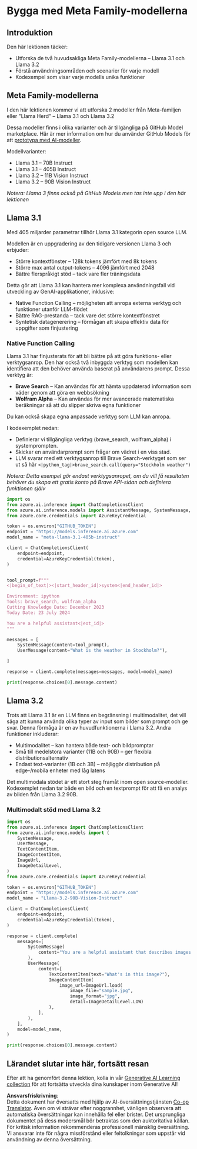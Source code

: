<!--
CO_OP_TRANSLATOR_METADATA:
{
  "original_hash": "4c2a0b0c738b649ef049fb99a23be661",
  "translation_date": "2025-07-09T19:10:26+00:00",
  "source_file": "21-meta/README.md",
  "language_code": "sv"
}
-->
# Bygga med Meta Family-modellerna

## Introduktion

Den här lektionen täcker:

- Utforska de två huvudsakliga Meta Family-modellerna – Llama 3.1 och Llama 3.2  
- Förstå användningsområden och scenarier för varje modell  
- Kodexempel som visar varje modells unika funktioner  

## Meta Family-modellerna

I den här lektionen kommer vi att utforska 2 modeller från Meta-familjen eller "Llama Herd" – Llama 3.1 och Llama 3.2

Dessa modeller finns i olika varianter och är tillgängliga på GitHub Model marketplace. Här är mer information om hur du använder GitHub Models för att [prototypa med AI-modeller](https://docs.github.com/en/github-models/prototyping-with-ai-models?WT.mc_id=academic-105485-koreyst).

Modellvarianter:  
- Llama 3.1 – 70B Instruct  
- Llama 3.1 – 405B Instruct  
- Llama 3.2 – 11B Vision Instruct  
- Llama 3.2 – 90B Vision Instruct  

*Notera: Llama 3 finns också på GitHub Models men tas inte upp i den här lektionen*

## Llama 3.1

Med 405 miljarder parametrar tillhör Llama 3.1 kategorin open source LLM.

Modellen är en uppgradering av den tidigare versionen Llama 3 och erbjuder:

- Större kontextfönster – 128k tokens jämfört med 8k tokens  
- Större max antal output-tokens – 4096 jämfört med 2048  
- Bättre flerspråkigt stöd – tack vare fler träningsdata  

Detta gör att Llama 3.1 kan hantera mer komplexa användningsfall vid utveckling av GenAI-applikationer, inklusive:  
- Native Function Calling – möjligheten att anropa externa verktyg och funktioner utanför LLM-flödet  
- Bättre RAG-prestanda – tack vare det större kontextfönstret  
- Syntetisk datagenerering – förmågan att skapa effektiv data för uppgifter som finjustering  

### Native Function Calling

Llama 3.1 har finjusterats för att bli bättre på att göra funktions- eller verktygsanrop. Den har också två inbyggda verktyg som modellen kan identifiera att den behöver använda baserat på användarens prompt. Dessa verktyg är:

- **Brave Search** – Kan användas för att hämta uppdaterad information som väder genom att göra en webbsökning  
- **Wolfram Alpha** – Kan användas för mer avancerade matematiska beräkningar så att du slipper skriva egna funktioner  

Du kan också skapa egna anpassade verktyg som LLM kan anropa.

I kodexemplet nedan:

- Definierar vi tillgängliga verktyg (brave_search, wolfram_alpha) i systemprompten.  
- Skickar en användarprompt som frågar om vädret i en viss stad.  
- LLM svarar med ett verktygsanrop till Brave Search-verktyget som ser ut så här `<|python_tag|>brave_search.call(query="Stockholm weather")`  

*Notera: Detta exempel gör endast verktygsanropet, om du vill få resultaten behöver du skapa ett gratis konto på Brave API-sidan och definiera funktionen själv*

```python 
import os
from azure.ai.inference import ChatCompletionsClient
from azure.ai.inference.models import AssistantMessage, SystemMessage, UserMessage
from azure.core.credentials import AzureKeyCredential

token = os.environ["GITHUB_TOKEN"]
endpoint = "https://models.inference.ai.azure.com"
model_name = "meta-llama-3.1-405b-instruct"

client = ChatCompletionsClient(
    endpoint=endpoint,
    credential=AzureKeyCredential(token),
)


tool_prompt=f"""
<|begin_of_text|><|start_header_id|>system<|end_header_id|>

Environment: ipython
Tools: brave_search, wolfram_alpha
Cutting Knowledge Date: December 2023
Today Date: 23 July 2024

You are a helpful assistant<|eot_id|>
"""

messages = [
    SystemMessage(content=tool_prompt),
    UserMessage(content="What is the weather in Stockholm?"),

]

response = client.complete(messages=messages, model=model_name)

print(response.choices[0].message.content)
```

## Llama 3.2

Trots att Llama 3.1 är en LLM finns en begränsning i multimodalitet, det vill säga att kunna använda olika typer av input som bilder som prompt och ge svar. Denna förmåga är en av huvudfunktionerna i Llama 3.2. Andra funktioner inkluderar:

- Multimodalitet – kan hantera både text- och bildpromptar  
- Små till medelstora varianter (11B och 90B) – ger flexibla distributionsalternativ  
- Endast text-varianter (1B och 3B) – möjliggör distribution på edge-/mobila enheter med låg latens  

Det multimodala stödet är ett stort steg framåt inom open source-modeller. Kodexemplet nedan tar både en bild och en textprompt för att få en analys av bilden från Llama 3.2 90B.

### Multimodalt stöd med Llama 3.2

```python 
import os
from azure.ai.inference import ChatCompletionsClient
from azure.ai.inference.models import (
    SystemMessage,
    UserMessage,
    TextContentItem,
    ImageContentItem,
    ImageUrl,
    ImageDetailLevel,
)
from azure.core.credentials import AzureKeyCredential

token = os.environ["GITHUB_TOKEN"]
endpoint = "https://models.inference.ai.azure.com"
model_name = "Llama-3.2-90B-Vision-Instruct"

client = ChatCompletionsClient(
    endpoint=endpoint,
    credential=AzureKeyCredential(token),
)

response = client.complete(
    messages=[
        SystemMessage(
            content="You are a helpful assistant that describes images in details."
        ),
        UserMessage(
            content=[
                TextContentItem(text="What's in this image?"),
                ImageContentItem(
                    image_url=ImageUrl.load(
                        image_file="sample.jpg",
                        image_format="jpg",
                        detail=ImageDetailLevel.LOW)
                ),
            ],
        ),
    ],
    model=model_name,
)

print(response.choices[0].message.content)
```

## Lärandet slutar inte här, fortsätt resan

Efter att ha genomfört denna lektion, kolla in vår [Generative AI Learning collection](https://aka.ms/genai-collection?WT.mc_id=academic-105485-koreyst) för att fortsätta utveckla dina kunskaper inom Generative AI!

**Ansvarsfriskrivning**:  
Detta dokument har översatts med hjälp av AI-översättningstjänsten [Co-op Translator](https://github.com/Azure/co-op-translator). Även om vi strävar efter noggrannhet, vänligen observera att automatiska översättningar kan innehålla fel eller brister. Det ursprungliga dokumentet på dess modersmål bör betraktas som den auktoritativa källan. För kritisk information rekommenderas professionell mänsklig översättning. Vi ansvarar inte för några missförstånd eller feltolkningar som uppstår vid användning av denna översättning.
